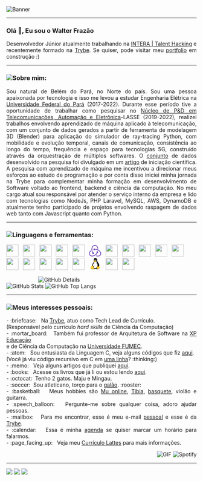 ![Banner](https://res.cloudinary.com/superfolio/image/upload/v1620689979/68747470733a2f2f692e70696e696d672e636f6d2f6f726967696e616c732f63362f33332f63322f63363333633230656465383266306530636564376435373064626533613166332e676966_yjuh2s.gif)

-----
### Olá 👋, Eu sou o Walter Frazão
</div>
<div align="justify">
Desenvolvedor Júnior atualmente trabalhando na <a href="https://www.linkedin.com/company/byintera/mycompany/" target="_blank">INTERA | Talent Hacking</a> e recentemente formado na <a href="https://www.betrybe.com/" target="_blank">Trybe</a>. Se quiser, pode visitar meu <a href="https://waltertnfc.github.io/portfolio/" target="_blank">portfolio</a> em construção :)
</div>

-----

### <img height="20" src="https://raw.githubusercontent.com/innng/innng/master/assets/soulgem-sayaka.gif"/>Sobre mim:

<div align="justify">
Sou natural de Belém do Pará, no Norte do país. Sou uma pessoa apaixonada por tecnologia e isso me levou a estudar Engenharia Elétrica na <a href="https://portal.ufpa.br/" target="_blank"> Universidade Federal do Pará</a> (2017-2022). Durante esse período tive a oportunidade de trabalhar como pesquisar no <a href="https://www.lasse.ufpa.br/" target="_blank">  Núcleo de P&D em Telecomunicações, Automação e Eletrônica</a>-LASSE (2019-2022), realizei trabalhos envolvendo aprendizado de máquina aplicado à telecomunicação, com um conjunto de dados gerados a partir de ferramenta de modelagem 3D (Blender) para aplicação do simulador de ray-tracing Python, com mobilidade e evolução temporal, canais de comunicação, consistência ao longo do tempo, frequência e espaço para tecnologias 5G, construído através da orquestração de múltiplos softwares. O <a href="https://www.lasse.ufpa.br/raymobtime/" target="_blank"> conjunto</a> de dados desenvolvido na pesquisa foi divulgado em um <a href="https://www.sbrt.org.br/sbrt2020/papers/1570661615.pdf" target="_blank">artigo</a> de iniciação científica.
A pesquisa com aprendizado de máquina me incentivou a direcionar meus esforços ao estudo de programação e por conta disso iniciei minha jornada na Trybe para complementar minha formação em desenvolvimento de Software voltado ao frontend, backend e ciência da computação.
No meu cargo atual sou responsável por atender o serviço interno da empresa e lido com tecnologias como NodeJs, PHP Laravel, MySQL, AWS, DynamoDB e atualmente tenho participado de projetos envolvendo raspagem de dados web tanto com Javascript quanto com Python.
</div>

-----
### <img height="20" src="https://raw.githubusercontent.com/innng/innng/master/assets/soulgem-sayaka.gif"/>Linguagens e ferramentas:
<code><a href="https://www.w3schools.com/html/" target="_blank"><img width="32" height="32" src="https://github.com/joaopauloaramuni/joaopauloaramuni/blob/master/img/html.svg"/></a></code>
&nbsp;
<code><a href="https://www.w3schools.com/css/" target="_blank"><img width="32" height="32" src="https://github.com/joaopauloaramuni/joaopauloaramuni/blob/master/img/css.svg"/></a></code>
&nbsp; 
<code><a href="https://www.w3schools.com/js/" target="_blank"><img width="32" height="32" src="https://github.com/joaopauloaramuni/joaopauloaramuni/blob/master/img/js.png"/></a></code>
&nbsp; 
<code><a href="https://www.typescriptlang.org" target="_blank"><img width="32" height="32"
src="https://external-content.duckduckgo.com/iu/?u=https%3A%2F%2Fraw.githubusercontent.com%2FCAST-Extend%2Fresources%2Fmaster%2Fcom.castsoftware.typescriptangular.png&f=1&nofb=1"/></a></code>
&nbsp; 
<code><a href="https://pt-br.reactjs.org/" target="_blank"><img width="32" height="32" src="https://github.com/joaopauloaramuni/joaopauloaramuni/blob/master/img/react.png"/></a></code>
&nbsp;
<code><a href="https://redux.js.org" target="_blank"><img width="32" height="32" src="https://raw.githubusercontent.com/devicons/devicon/master/icons/redux/redux-original.svg"/></a></code>
&nbsp;
<code><a href="https://www.python.org/" target="_blank"><img width="32" height="32" src="https://github.com/joaopauloaramuni/joaopauloaramuni/blob/master/img/python.png?raw=true"/></a></code>
&nbsp;
<code><a href="https://www.php.net/" target="_blank"><img width="32" height="32" src="https://github.com/joaopauloaramuni/joaopauloaramuni/blob/master/img/php.png"/></a></code>
&nbsp; 
<code><a href="https://www.mysql.com/" target="_blank"><img width="32" height="32" src="https://github.com/joaopauloaramuni/joaopauloaramuni/blob/master/img/mysql.png"/></a></code>
&nbsp; 
<code><a href="https://www.postgresql.org/" target="_blank"><img width="32" height="32" src="https://github.com/joaopauloaramuni/joaopauloaramuni/blob/master/img/postgresql.png"/></a></code>
&nbsp; 
<code><a href="https://www.mongodb.com/pt-br" target="_blank"><img width="32" height="32" src="https://github.com/joaopauloaramuni/joaopauloaramuni/blob/master/img/mongodb.png"/></a></code>
&nbsp; 
<code><a href="https://nodejs.org/en/" target="_blank"><img width="32" height="32" src="https://github.com/joaopauloaramuni/joaopauloaramuni/blob/master/img/nodejs.png"/></a></code>
&nbsp; 
<code><a href="https://www.docker.com/" target="_blank"><img width="32" height="32" src="https://github.com/joaopauloaramuni/joaopauloaramuni/blob/master/img/docker.png"/></a></code>
&nbsp; 
<code><a href="https://aws.amazon.com/pt/" target="_blank"><img width="32" height="32" src="https://github.com/joaopauloaramuni/joaopauloaramuni/blob/master/img/aws.svg"/></a></code>
&nbsp; 
<code><a href="https://www.heroku.com/" target="_blank"><img width="32" height="32" src="https://github.com/joaopauloaramuni/joaopauloaramuni/blob/master/img/heroku.png"/></a></code>
&nbsp;
<code><a href="https://www.postman.com/" target="_blank"><img width="32" height="32" src="https://github.com/joaopauloaramuni/joaopauloaramuni/blob/master/img/postman.png"/></a></code>
&nbsp;
<code><a href="https://www.linux.org/" target="_blank"><img width="32" height="32" src="https://raw.githubusercontent.com/devicons/devicon/master/icons/linux/linux-original.svg"/></a></code>
&nbsp;
<code><a href="https://jestjs.io" target="_blank"><img width="32" height="32" src="https://www.vectorlogo.zone/logos/jestjsio/jestjsio-icon.svg"/></a></code>
&nbsp;
<code><a href="https://code.visualstudio.com/" target="_blank"><img width="32" height="32" src="https://github.com/joaopauloaramuni/joaopauloaramuni/blob/master/img/vs.png"/></a></code>
</div>

<div>
<img align="right" alt="GitHub Details" width="420px" src="http://github-profile-summary-cards.vercel.app/api/cards/profile-details?username=WalterTNFC&theme=github_dark"/>
<img alt="GitHub Stats" width="200px" src="http://github-profile-summary-cards.vercel.app/api/cards/stats?username=WalterTNFC&theme=github_dark"/>
<img alt="GitHub Top Langs" width="200px" src="http://github-profile-summary-cards.vercel.app/api/cards/repos-per-language?username=WalterTNFC&theme=github_dark"/>
</div>

-----
### <img height="20" src="https://raw.githubusercontent.com/innng/innng/master/assets/soulgem-sayaka.gif"/>Meus interesses pessoais:
<div>
<div align="justify">
<p>
- :briefcase: &nbsp; Na <a href="https://www.betrybe.com/" target="_blank">Trybe</a>, atuo como Tech Lead de Currículo.<br />
(Responsável pelo currículo <i>hard skills</i> de Ciência da Computação)<br />
- :mortar_board: &nbsp; Também fui professor de Arquitetura de Software na <a href="https://www.xpeducacao.com.br/" target="_blank">XP Educação</a><br /> e de Ciência da Computação na <a href="http://www.fumec.br/" target="_blank">Universidade FUMEC</a>.<br />
- :atom: &nbsp; Sou entusiasta da Linguagem C, veja alguns códigos que fiz <a href="https://github.com/joaopauloaramuni/c target="_blank"">aqui</a>.<br />(Você já viu código recursivo em C em <a href="https://github.com/joaopauloaramuni/c/blob/master/Aramuni.c" target="_blank">uma linha</a>? :thinking:)<br />
- :memo: &nbsp; Veja alguns artigos que publiquei <a href="https://scholar.google.com.br/citations?user=OARYxSYAAAAJ&hl=pt-BR&oi=ao" target="_blank">aqui</a>.<br />
- :books: &nbsp; Acesse os livros que já li ou estou lendo <a href="https://www.skoob.com.br/perfil/Aramuni" target="_blank">aqui</a>.<br />
- :octocat:&nbsp; Tenho 2 gatos. Maju e Mingau.<br />
- :soccer:&nbsp; Sou atleticano, torço para o <a href="https://www.arenamrv.com.br/" target="_blank">galão</a>. :rooster:<br />
- :basketball: &nbsp; Meus hobbies são <a href="https://muonline.webzen.com/pt" target="_blank">Mu online</a>, <a href="https://www.demolidores.com.br/" target="_blank">Tibia</a>, <a href="https://olympico.com.br/esportes/basquete/" target="_blank">basquete</a>, violão e guitarra.<br />
- :speech_balloon: &nbsp; Pergunte-me sobre qualquer coisa, adoro ajudar pessoas.<br />
- :mailbox: &nbsp; Para me encontrar, esse é meu e-mail <a href="mailto:joaopauloaramuni@gmail.com" target="_blank">pessoal</a> e esse é da <a href="mailto:joao.aramuni@betrybe.com" target="_blank">Trybe</a>.<br />
- :calendar: &nbsp; Essa é minha <a href="https://calendly.com/aramuni/30min" target="_blank">agenda</a> se quiser marcar um horário para falarmos.<br />
- :page_facing_up: &nbsp; Veja meu <a href="http://lattes.cnpq.br/1208427665892059" target="_blank">Currículo Lattes</a> para mais informações.
</p>
<div align="right">
<img alt="GIF" src="https://octodex.github.com/images/adventure-cat.png" width="220px"/>  
<img alt="Spotify" width="200px" height="240px" src="https://spotify-github-profile.vercel.app/api/view?uid=s6tdpztplplqxdvj0tcg1lah3&cover_image=true&theme=default&show_offline=false&background_color=121212&bar_color=53b14f&bar_color_cover=false"/>
</div>
</div>
 
<!-- [![spotify-github-profile](https://spotify-github-profile.vercel.app/api/view?uid=s6tdpztplplqxdvj0tcg1lah3&cover_image=true&theme=default&show_offline=false&background_color=121212&bar_color=53b14f&bar_color_cover=false)](https://github.com/kittinan/spotify-github-profile) -->

<!-- <img src="https://spotify-recently-played-readme.vercel.app/api?user=s6tdpztplplqxdvj0tcg1lah3"/> -->
<!-- ![Alt text](https://spotify-recently-played-readme.vercel.app/api?user=s6tdpztplplqxdvj0tcg1lah3) -->

-----

</div>
 
<div> 
  <a href="https://instagram.com/walterfrazao" target="_blank"><img src="https://img.shields.io/badge/-Instagram-%23E4405F?style=for-the-badge&logo=instagram&logoColor=white" target="_blank"></a>
<!--  <a href="https://discord.gg/wagxzStdcR" target="_blank"><img src="https://img.shields.io/badge/Discord-7289DA?style=for-the-badge&logo=discord&logoColor=white" target="_blank"></a>  -->
  <a href = "mailto:wtfrzao@gmail.com"><img src="https://img.shields.io/badge/-Gmail-%23333?style=for-the-badge&logo=gmail&logoColor=white" target="_blank"></a>
  <a href="https://www.linkedin.com/in/walter-tadeu-neves-da-costa/" target="_blank"><img src="https://img.shields.io/badge/-LinkedIn-%230077B5?style=for-the-badge&logo=linkedin&logoColor=white" target="_blank"></a> 

<!--   ![Snake animation](https://github.com/rafaballerini/rafaballerini/blob/output/github-contribution-grid-snake.svg) -->
 
</div>

<!-- #### A developer from Brazil currently working as Junior Software Developer at [INTERA | Talent Hacking](https://www.linkedin.com/company/byintera/mycompany/) and [Trybe](https://www.linkedin.com/school/betrybe/) student. You can visit my <a href="https://waltertnfc.github.io/portfolio/" target="_blank">portfolio</a>. -->
<!-- <div align="center">
  <a href="https://github.com/WalterTNFC">
  <img height="180em" src="https://github-readme-stats.vercel.app/api?username=WalterTNFC&show_icons=true&theme=dracula&include_all_commits=true&count_private=true"/>
  <img height="180em" src="https://github-readme-stats.vercel.app/api/top-langs/?username=WalterTNFC&layout=compact&langs_count=7&theme=dracula"/>
</div> -->

<!-- <div style="display: inline_block"><br> -->
<!--   <img align="center" alt="Rafa-Js" height="30" width="40" src="https://raw.githubusercontent.com/devicons/devicon/master/icons/javascript/javascript-plain.svg"> -->
<!--   <img align="center" alt="Rafa-Ts" height="30" width="40" src="https://raw.githubusercontent.com/devicons/devicon/master/icons/typescript/typescript-plain.svg"> -->
<!--   <img align="center" alt="Rafa-React" height="30" width="40" src="https://raw.githubusercontent.com/devicons/devicon/master/icons/react/react-original.svg"> -->
<!--   <img align="center" alt="Rafa-HTML" height="30" width="40" src="https://raw.githubusercontent.com/devicons/devicon/master/icons/html5/html5-original.svg"> -->
<!--   <img align="center" alt="Rafa-CSS" height="30" width="40" src="https://raw.githubusercontent.com/devicons/devicon/master/icons/css3/css3-original.svg"> -->
<!--   <img align="center" alt="Rafa-Python" height="30" width="40" src="https://raw.githubusercontent.com/devicons/devicon/master/icons/python/python-original.svg"> -->
<!--   <img align="center" alt="Rafa-Csharp" height="30" width="40" src="https://raw.githubusercontent.com/devicons/devicon/master/icons/csharp/csharp-original.svg">
  <img align="right" alt="Rafa-pic" height="150" style="border-radius:50px;" src="Downloads/image.png> -->
<!-- </div> -->
 
